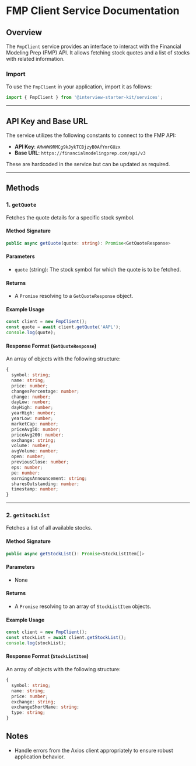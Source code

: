 # FMP Client Service Documentation

## Overview
The `FmpClient` service provides an interface to interact with the Financial Modeling Prep (FMP) API. It allows fetching stock quotes and a list of stocks with related information.

### Import
To use the `FmpClient` in your application, import it as follows:

```typescript
import { FmpClient } from '@interview-starter-kit/services';
```

---

## API Key and Base URL
The service utilizes the following constants to connect to the FMP API:
- **API Key**: `AMwWW9RMCg9kJykTCBjzyB0AfYmrGUzx`
- **Base URL**: `https://financialmodelingprep.com/api/v3`

These are hardcoded in the service but can be updated as required.

---

## Methods

### 1. `getQuote`
Fetches the quote details for a specific stock symbol.

#### Method Signature
```typescript
public async getQuote(quote: string): Promise<GetQuoteResponse>
```

#### Parameters
- `quote` (string): The stock symbol for which the quote is to be fetched.

#### Returns
- A `Promise` resolving to a `GetQuoteResponse` object.

#### Example Usage
```typescript
const client = new FmpClient();
const quote = await client.getQuote('AAPL');
console.log(quote);
```

#### Response Format (`GetQuoteResponse`)
An array of objects with the following structure:

```typescript
{
  symbol: string;
  name: string;
  price: number;
  changesPercentage: number;
  change: number;
  dayLow: number;
  dayHigh: number;
  yearHigh: number;
  yearLow: number;
  marketCap: number;
  priceAvg50: number;
  priceAvg200: number;
  exchange: string;
  volume: number;
  avgVolume: number;
  open: number;
  previousClose: number;
  eps: number;
  pe: number;
  earningsAnnouncement: string;
  sharesOutstanding: number;
  timestamp: number;
}
```

---

### 2. `getStockList`
Fetches a list of all available stocks.

#### Method Signature
```typescript
public async getStockList(): Promise<StockListItem[]>
```

#### Parameters
- None

#### Returns
- A `Promise` resolving to an array of `StockListItem` objects.

#### Example Usage
```typescript
const client = new FmpClient();
const stockList = await client.getStockList();
console.log(stockList);
```

#### Response Format (`StockListItem`)
An array of objects with the following structure:

```typescript
{
  symbol: string;
  name: string;
  price: number;
  exchange: string;
  exchangeShortName: string;
  type: string;
}
```

## Notes
- Handle errors from the Axios client appropriately to ensure robust application behavior.

